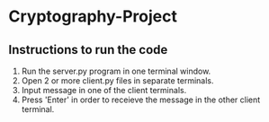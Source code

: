 # Cryptography-Project

## Instructions to run the code
1. Run the server.py program in one terminal window.
2. Open 2 or more client.py files in separate terminals.
3. Input message in one of the client terminals.
4. Press 'Enter' in order to receieve the message in the other client terminal.
